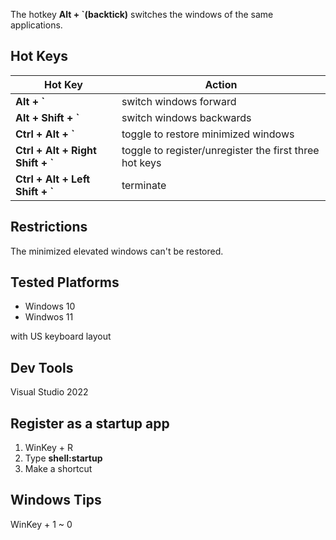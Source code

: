 The hotkey **Alt + `(backtick)** switches the windows of the same applications.

## **Hot Keys**
| Hot Key | Action |
| --------| -------|
|**Alt + `**|switch windows forward|
|**Alt + Shift + `**|switch windows backwards|
|**Ctrl + Alt + `**|toggle to restore minimized windows|
|**Ctrl + Alt + Right Shift + `**|toggle to register/unregister the first three hot keys|
|**Ctrl + Alt + Left Shift + `**|terminate|

## **Restrictions**
The minimized elevated windows can't be restored.

## **Tested Platforms**
- Windows 10
- Windwos 11

with US keyboard layout

## **Dev Tools**
Visual Studio 2022

## **Register as a startup app**
1. WinKey + R
2. Type **shell:startup**
3. Make a shortcut

## **Windows Tips**
WinKey + 1 ~ 0
